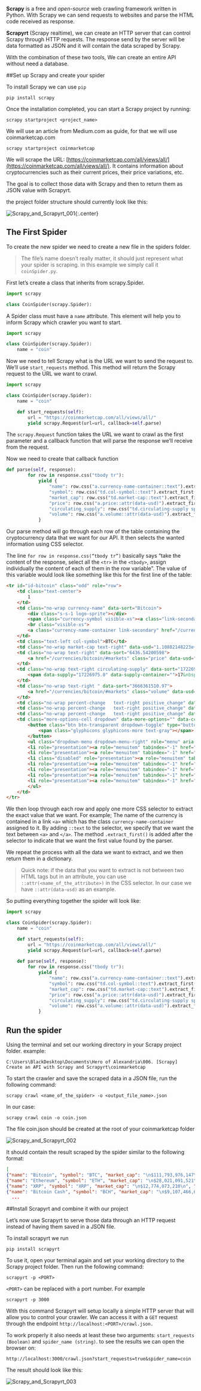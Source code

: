 **Scrapy** is a free and *open-source* web crawling framework written in Python. With Scrapy we can send requests to websites and parse the HTML code received as response.

**Scrapyrt** (Scrapy realtime), we can create an HTTP server that can control Scrapy through HTTP requests. The response send by the server will be data formatted as JSON and it will contain the data scraped by Scrapy.

With the combination of these two tools, We can create an entire API without need a database.

##Set up Scrapy and create your spider

To install Scrapy we can use `pip`

```
pip install scrapy
```
Once the installation completed, you can start a Scrapy project by running:

```
scrapy startproject <project_name>
```

We will use an article from Medium.com as guide, for that we will use coinmarketcap.com

```
scrapy startproject coinmarketcap
```

We will scrape the URL: [https://coinmarketcap.com/all/views/all/](https://coinmarketcap.com/all/views/all/). It contains information about cryptocurrencies such as their current prices, their price variations, etc.

The goal is to collect those data with Scrapy and then to return them as JSON value with Scrapyrt.

the project folder structure should currently look like this:

![Scrapy_and_Scrapyrt_001](images/Scrapy_and_Scrapyrt_001.png){:.center}

## The First Spider

To create the new spider we need to create a new file in the spiders folder. 

>The file’s name doesn’t really matter, it should just represent what your spider is scraping. in this example we simply call it `coinSpider.py`.

First let’s create a class that inherits from scrapy.Spider.

```python 
import scrapy

class CoinSpider(scrapy.Spider):
``` 
A Spider class must have a `name` attribute. This element will help you to inform Scrapy which crawler you want to start.

```python 
import scrapy

class CoinSpider(scrapy.Spider):
    name = "coin"
``` 
Now we need to tell Scrapy what is the URL we want to send the request to. 
We’ll use `start_requests` method. This method will return the Scrapy request to the URL we want to crawl. 

```python 
import scrapy

class CoinSpider(scrapy.Spider):
    name = "coin"

    def start_requests(self):
        url = "https://coinmarketcap.com/all/views/all/"
        yield scrapy.Request(url=url, callback=self.parse)
``` 
The `scrapy.Request` function takes the URL we want to crawl as the first parameter and a callback function that will parse the response we’ll receive from the request.

Now we need to create that callback function

```python 
def parse(self, response):
        for row in response.css("tbody tr"):
            yield {
                "name": row.css("a.currency-name-container::text").extract_first(),
                "symbol": row.css("td.col-symbol::text").extract_first(),
                "market_cap": row.css("td.market-cap::text").extract_first(),
                "price": row.css("a.price::attr(data-usd)").extract_first(),
                "circulating_supply": row.css("td.circulating-supply span::attr(data-supply)").extract_first(),
                "volume": row.css("a.volume::attr(data-usd)").extract_first()
            }
``` 
Our parse method will go through each row of the table containing the cryptocurrency data that we want for our API. It then selects the wanted information using CSS selector.

The line `for row in response.css(“tbody tr”)` basically says “take the content of the response, select all the `<tr>` in the `<tbody>`, assign individually the content of each of them in the row variable”. The value of this variable would look like something like this for the first line of the table:

```html
<tr id="id-bitcoin" class="odd" role="row">
    <td class="text-center">
        1
    </td>
    <td class="no-wrap currency-name" data-sort="Bitcoin">
        <div class="s-s-1 logo-sprite"></div>
        <span class="currency-symbol visible-xs"><a class="link-secondary" href="/currencies/bitcoin/">BTC</a></span>
        <br class="visible-xs">
        <a class="currency-name-container link-secondary" href="/currencies/bitcoin/">Bitcoin</a>
    </td>
    <td class="text-left col-symbol">BTC</td>
    <td class="no-wrap market-cap text-right" data-usd="1.10882148223e+11" data-btc="17226975.0" data-sort="1.10882148223e+11">$110&nbsp;882&nbsp;148&nbsp;223</td>
    <td class="no-wrap text-right" data-sort="6436.54200598">
        <a href="/currencies/bitcoin/#markets" class="price" data-usd="6436.54200598" data-btc="1.0">$6&nbsp;436,54</a>
    </td>
    <td class="no-wrap text-right circulating-supply" data-sort="17226975.0">
        <span data-supply="17226975.0" data-supply-container="">17&nbsp;226&nbsp;975</span>
    </td>
    <td class="no-wrap text-right " data-sort="3666361510.97">
        <a href="/currencies/bitcoin/#markets" class="volume" data-usd="3666361510.97" data-btc="571144.12818">$3&nbsp;666&nbsp;361&nbsp;511</a>
    </td>
    <td class="no-wrap percent-change   text-right positive_change" data-timespan="1h" data-percentusd="0.01" data-symbol="BTC" data-sort="0.0133683">0,01%</td>
    <td class="no-wrap percent-change   text-right positive_change" data-timespan="24h" data-percentusd="0.65" data-symbol="BTC" data-sort="0.648688">0,65%</td>
    <td class="no-wrap percent-change   text-right positive_change" data-timespan="7d" data-percentusd="0.97" data-symbol="BTC" data-sort="0.974922">0,97%</td>
    <td class="more-options-cell dropdown" data-more-options="" data-cc-id="1" data-cc-slug="bitcoin">
        <button class="btn btn-transparent dropdown-toggle" type="button" id="dropdown-menu-1" data-toggle="dropdown">
            <span class="glyphicons glyphicons-more text-gray"></span>
        </button>
        <ul class="dropdown-menu dropdown-menu-right" role="menu" aria-labelledby="dropdown-menu-1">
        <li role="presentation"><a role="menuitem" tabindex="-1" href="#" data-watchlist-add="">Add to Watchlist</a></li>
        <li role="presentation"><a role="menuitem" tabindex="-1" href="#" data-watchlist-remove="" style="display: none;">Remove from Watchlist</a></li>
        <li class="disabled" role="presentation"><a role="menuitem" tabindex="-1" href="#" data-watchlist-full="" style="display: none;">Watchlist full!</a></li>
        <li role="presentation"><a role="menuitem" tabindex="-1" href="/currencies/bitcoin/#charts">View Chart</a></li>
        <li role="presentation"><a role="menuitem" tabindex="-1" href="/currencies/bitcoin/#markets">View Markets</a></li>
        <li role="presentation"><a role="menuitem" tabindex="-1" href="/currencies/bitcoin/historical-data/">View Historical Data</a></li>
        <li role="presentation"><a role="menuitem" tabindex="-1" href="https://payments.changelly.com/?crypto=BTC&amp;fiat=USD&amp;ref_id=coinmarketcap" target="_blank" rel="nofollow noopener">Buy / Sell Instantly</a></li>
        </ul>
    </td>
</tr>
```

We then loop through each row and apply one more CSS selector to extract the exact value that we want. For example; 
The name of the currency is contained in a link `<a>` which has the class `currency-name-container` assigned to it. By adding `::text` to the selector, we specify that we want the text between `<a>` and `</a>`. The method `.extract_first()` is added after the selector to indicate that we want the first value found by the parser.

We repeat the process with all the data we want to extract, and we then return them in a dictionary.

>Quick note: if the data that you want to extract is not between two HTML tags but in an attribute, you can use `::attr(<name_of_the_attribute>)` in the CSS selector. In our case we have `::attr(data-usd)` as an example.

So putting everything together the spider will look like:

```python
import scrapy

class CoinSpider(scrapy.Spider):
    name = "coin"

    def start_requests(self):
        url = "https://coinmarketcap.com/all/views/all/"
        yield scrapy.Request(url=url, callback=self.parse)
    
    def parse(self, response):
        for row in response.css("tbody tr"):
            yield {
                "name": row.css("a.currency-name-container::text").extract_first(),
                "symbol": row.css("td.col-symbol::text").extract_first(),
                "market_cap": row.css("td.market-cap::text").extract_first(),
                "price": row.css("a.price::attr(data-usd)").extract_first(),
                "circulating_supply": row.css("td.circulating-supply span::attr(data-supply)").extract_first(),
                "volume": row.css("a.volume::attr(data-usd)").extract_first()
            }
```

## Run the spider

Using the terminal and set our working directory in your Scrapy project folder. example:

`
C:\Users\BlackDesktop\Documents\Hero of Alexandria\006. [Scrapy] Create an API with Scrapy and Scrapyrt\coinmarketcap
`

To start the crawler and save the scraped data in a JSON file, run the following command:

`
scrapy crawl <name_of_the_spider> -o <output_file_name>.json
`

In our case:

`
scrapy crawl coin -o coin.json
`

The file coin.json should be created at the root of your coinmarketcap folder

![Scrapy_and_Scrapyrt_002](images/Scrapy_and_Scrapyrt_002.png)

It should contain the result scraped by the spider similar to the following format:

```json
[
{"name": "Bitcoin", "symbol": "BTC", "market_cap": "\n$111,793,976,147\n", "price": "6489.45341094", "circulating_supply": "17227025.0", "volume": "3643933075.18"},
{"name": "Ethereum", "symbol": "ETH", "market_cap": "\n$28,021,091,521\n", "price": "276.039836485", "circulating_supply": "101511042.311", "volume": "1356884351.47"},
{"name": "XRP", "symbol": "XRP", "market_cap": "\n$12,774,073,210\n", "price": "0.323193723266", "circulating_supply": "39524508956.0", "volume": "221046052.002"},
{"name": "Bitcoin Cash", "symbol": "BCH", "market_cap": "\n$9,107,466,682\n", "price": "526.167151135", "circulating_supply": "17309075.0", "volume": "291574904.596"},
  ...
```

##Install Scrapyrt and combine it with our project

Let’s now use Scrapyrt to serve those data through an HTTP request instead of having them saved in a JSON file.

To install scrapyrt we run

`
pip install scrapyrt
`

To use it, open your terminal again and set your working directory to the Scrapy project folder. Then run the following command:

`
scrapyrt -p <PORT>
`

`<PORT>` can be replaced with a port number. For example

`
scrapyrt -p 3000
`

With this command Scrapyrt will setup locally a simple HTTP server that will allow you to control your crawler.  We can access it with a `GET` request through the endpoint `http://localhost:<PORT>/crawl.json.` 

To work properly it also needs at least these two arguments: `start_requests (Boolean)` and `spider_name (string)`. to see the results we can open the browser on:

`
http://localhost:3000/crawl.json?start_requests=true&spider_name=coin
`

The result should look like this:

![Scrapy_and_Scrapyrt_003](images/Scrapy_and_Scrapyrt_003.png)

